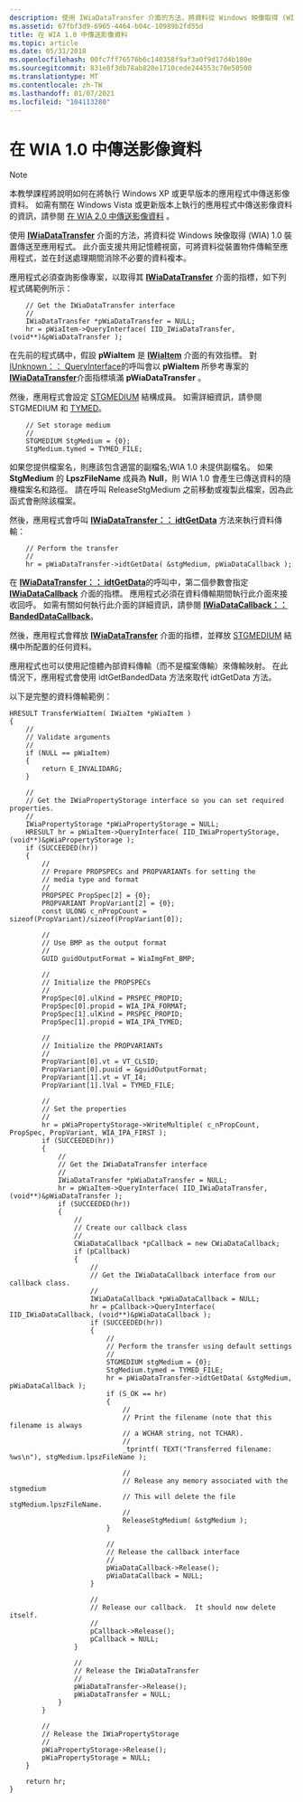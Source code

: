 ```yaml
---
description: 使用 IWiaDataTransfer 介面的方法，將資料從 Windows 映像取得 (WIA) 1.0 裝置傳送至應用程式。
ms.assetid: 67fbf3d9-6965-4464-b04c-10989b2fd55d
title: 在 WIA 1.0 中傳送影像資料
ms.topic: article
ms.date: 05/31/2018
ms.openlocfilehash: 00fc7ff76576b6c140358f9af3a0f9d17d4b180e
ms.sourcegitcommit: 831e8f3db78ab820e1710cede244553c70e50500
ms.translationtype: MT
ms.contentlocale: zh-TW
ms.lasthandoff: 01/07/2021
ms.locfileid: "104113280"
---
```

# <a name="transferring-image-data-in-wia-10"></a>在 WIA 1.0 中傳送影像資料

> [!Note]  
> 本教學課程將說明如何在將執行 Windows XP 或更早版本的應用程式中傳送影像資料。 如需有關在 Windows Vista 或更新版本上執行的應用程式中傳送影像資料的資訊，請參閱 [在 WIA 2.0 中傳送影像資料](-wia-transferring-image-data-in-wia2.md) 。

 

使用 [**IWiaDataTransfer**](/windows/desktop/api/wia_xp/nn-wia_xp-iwiadatatransfer) 介面的方法，將資料從 Windows 映像取得 (WIA) 1.0 裝置傳送至應用程式。 此介面支援共用記憶體視窗，可將資料從裝置物件傳輸至應用程式，並在封送處理期間消除不必要的資料複本。

應用程式必須查詢影像專案，以取得其 [**IWiaDataTransfer**](/windows/desktop/api/wia_xp/nn-wia_xp-iwiadatatransfer) 介面的指標，如下列程式碼範例所示：


```
    // Get the IWiaDataTransfer interface
    //
    IWiaDataTransfer *pWiaDataTransfer = NULL;
    hr = pWiaItem->QueryInterface( IID_IWiaDataTransfer, (void**)&pWiaDataTransfer );
```



在先前的程式碼中，假設 **pWiaItem** 是 [**IWiaItem**](/windows/desktop/api/wia_xp/nn-wia_xp-iwiaitem) 介面的有效指標。 對 [IUnknown：： QueryInterface](/windows/win32/api/unknwn/nf-unknwn-iunknown-queryinterface(q))的呼叫會以 **pWiaItem** 所參考專案的 [**IWiaDataTransfer**](/windows/desktop/api/wia_xp/nn-wia_xp-iwiadatatransfer)介面指標填滿 **pWiaDataTransfer** 。

然後，應用程式會設定 [STGMEDIUM](/windows/win32/api/objidl/ns-objidl-ustgmedium-r1) 結構成員。 如需詳細資訊，請參閱 STGMEDIUM 和 [TYMED](/windows/win32/api/objidl/ne-objidl-tymed)。


```
    // Set storage medium
    //
    STGMEDIUM StgMedium = {0};
    StgMedium.tymed = TYMED_FILE;
```



如果您提供檔案名，則應該包含適當的副檔名;WIA 1.0 未提供副檔名。 如果 **StgMedium** 的 **LpszFileName** 成員為 **Null**，則 WIA 1.0 會產生已傳送資料的隨機檔案名和路徑。 請在呼叫 ReleaseStgMedium 之前移動或複製此檔案，因為此函式會刪除該檔案。

然後，應用程式會呼叫 [**IWiaDataTransfer：： idtGetData**](/windows/desktop/api/wia_xp/nf-wia_xp-iwiadatatransfer-idtgetdata) 方法來執行資料傳輸：


```
    // Perform the transfer
    //
    hr = pWiaDataTransfer->idtGetData( &stgMedium, pWiaDataCallback );
```



在 [**IWiaDataTransfer：： idtGetData**](/windows/desktop/api/wia_xp/nf-wia_xp-iwiadatatransfer-idtgetdata)的呼叫中，第二個參數會指定 [**IWiaDataCallback**](/windows/desktop/api/wia_xp/nn-wia_xp-iwiadatacallback) 介面的指標。 應用程式必須在資料傳輸期間執行此介面來接收回呼。 如需有關如何執行此介面的詳細資訊，請參閱 [**IWiaDataCallback：： BandedDataCallback**](/windows/desktop/api/wia_xp/nf-wia_xp-iwiadatacallback-bandeddatacallback)。

然後，應用程式會釋放 [**IWiaDataTransfer**](/windows/desktop/api/wia_xp/nn-wia_xp-iwiadatatransfer) 介面的指標，並釋放 [STGMEDIUM](/windows/win32/api/objidl/ns-objidl-ustgmedium-r1) 結構中所配置的任何資料。

應用程式也可以使用記憶體內部資料傳輸（而不是檔案傳輸）來傳輸映射。 在此情況下，應用程式會使用 idtGetBandedData 方法來取代 idtGetData 方法。

以下是完整的資料傳輸範例：


```
HRESULT TransferWiaItem( IWiaItem *pWiaItem )
{
    //
    // Validate arguments
    //
    if (NULL == pWiaItem)
    {
        return E_INVALIDARG;
    }

    //
    // Get the IWiaPropertyStorage interface so you can set required properties.
    //
    IWiaPropertyStorage *pWiaPropertyStorage = NULL;
    HRESULT hr = pWiaItem->QueryInterface( IID_IWiaPropertyStorage, (void**)&pWiaPropertyStorage );
    if (SUCCEEDED(hr))
    {
        //
        // Prepare PROPSPECs and PROPVARIANTs for setting the
        // media type and format
        //
        PROPSPEC PropSpec[2] = {0};
        PROPVARIANT PropVariant[2] = {0};
        const ULONG c_nPropCount = sizeof(PropVariant)/sizeof(PropVariant[0]);

        //
        // Use BMP as the output format
        //
        GUID guidOutputFormat = WiaImgFmt_BMP;

        //
        // Initialize the PROPSPECs
        //
        PropSpec[0].ulKind = PRSPEC_PROPID;
        PropSpec[0].propid = WIA_IPA_FORMAT;
        PropSpec[1].ulKind = PRSPEC_PROPID;
        PropSpec[1].propid = WIA_IPA_TYMED;

        //
        // Initialize the PROPVARIANTs
        //
        PropVariant[0].vt = VT_CLSID;
        PropVariant[0].puuid = &guidOutputFormat;
        PropVariant[1].vt = VT_I4;
        PropVariant[1].lVal = TYMED_FILE;

        //
        // Set the properties
        //
        hr = pWiaPropertyStorage->WriteMultiple( c_nPropCount, PropSpec, PropVariant, WIA_IPA_FIRST );
        if (SUCCEEDED(hr))
        {
            //
            // Get the IWiaDataTransfer interface
            //
            IWiaDataTransfer *pWiaDataTransfer = NULL;
            hr = pWiaItem->QueryInterface( IID_IWiaDataTransfer, (void**)&pWiaDataTransfer );
            if (SUCCEEDED(hr))
            {
                //
                // Create our callback class
                //
                CWiaDataCallback *pCallback = new CWiaDataCallback;
                if (pCallback)
                {
                    //
                    // Get the IWiaDataCallback interface from our callback class.
                    //
                    IWiaDataCallback *pWiaDataCallback = NULL;
                    hr = pCallback->QueryInterface( IID_IWiaDataCallback, (void**)&pWiaDataCallback );
                    if (SUCCEEDED(hr))
                    {
                        //
                        // Perform the transfer using default settings
                        //
                        STGMEDIUM stgMedium = {0};
                        StgMedium.tymed = TYMED_FILE;
                        hr = pWiaDataTransfer->idtGetData( &stgMedium, pWiaDataCallback );
                        if (S_OK == hr)
                        {
                            //
                            // Print the filename (note that this filename is always
                            // a WCHAR string, not TCHAR).
                            //
                            _tprintf( TEXT("Transferred filename: %ws\n"), stgMedium.lpszFileName );

                            //
                            // Release any memory associated with the stgmedium
                            // This will delete the file stgMedium.lpszFileName.
                            //
                            ReleaseStgMedium( &stgMedium );
                        }

                        //
                        // Release the callback interface
                        //
                        pWiaDataCallback->Release();
                        pWiaDataCallback = NULL;
                    }

                    //
                    // Release our callback.  It should now delete itself.
                    //
                    pCallback->Release();
                    pCallback = NULL;
                }

                //
                // Release the IWiaDataTransfer
                //
                pWiaDataTransfer->Release();
                pWiaDataTransfer = NULL;
            }
        }

        //
        // Release the IWiaPropertyStorage
        //
        pWiaPropertyStorage->Release();
        pWiaPropertyStorage = NULL;
    }

    return hr;
}
```



 

 

